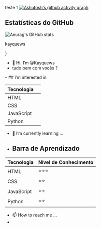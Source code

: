 teste 1
[![Ashutosh's github activity graph](https://github-readme-activity-graph.vercel.app/graph?username=kayquews&bg_color=0c0f12&color=761970&line=00ccff&point=006eff&area=true&hide_border=true)](https://github.com/ashutosh00710/github-readme-activity-graph)

## Estatísticas do GitHub

![Anurag's GitHub stats](https://github-readme-stats.vercel.app/api?username=kayquews&show_icons=true&theme=synthwave)

<span style="animation: pulse 1s infinite;">kayquews</span>

}
- 👋 Hi, I’m @Kayquews
- tudo bem com vocês ?



</svg>
- ## I’m interested in

| Tecnologia |  |
|------------|-----------------------|
| HTML       |              |
| CSS        |                |
| JavaScript |                   |
| Python     |                    |
- 🌱 I’m currently learning ...

- ## Barra de Aprendizado

| Tecnologia | Nível de Conhecimento |
|------------|-----------------------|
| HTML       | ⭐⭐⭐              |
| CSS        | ⭐⭐                |
| JavaScript | ⭐⭐                 |
| Python     | ⭐⭐                  |

- 📫 How to reach me ...
-  

<!---
Kayquews/Kayquews is a ✨ special ✨ repository because its `README.md` (this file) appears on your GitHub profile.
You can click the Preview link to take a look at your changes.
--->
